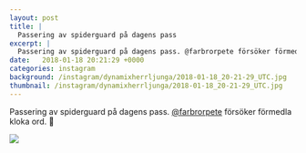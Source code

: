 ```yaml
---
layout: post
title: |
  Passering av spiderguard på dagens pass
excerpt: |
  Passering av spiderguard på dagens pass. @farbrorpete försöker förmedla kloka ord. 🤣
date:   2018-01-18 20:21:29 +0000
categories: instagram
background: /instagram/dynamixherrljunga/2018-01-18_20-21-29_UTC.jpg
thumbnail: /instagram/dynamixherrljunga/2018-01-18_20-21-29_UTC.jpg
---
```

Passering av spiderguard på dagens pass. [@farbrorpete](https://www.instagram.com/farbrorpete/) försöker förmedla kloka ord. 🤣



<img src='/www-dynamix-herrljunga/instagram/dynamixherrljunga/2018-01-18_20-21-29_UTC.jpg' class='img-fluid' />
